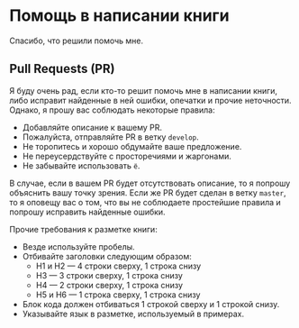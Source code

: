 # Помощь в написании книги

Спасибо, что решили помочь мне.

## Pull Requests (PR)

Я буду очень рад, если кто-то решит помочь мне в написании книги, либо исправит найденные в ней ошибки, опечатки и прочие неточности. Однако, я прошу вас соблюдать некоторые правила:

  * Добавляйте описание к вашему PR.
  * Пожалуйста, отправляйте PR в ветку `develop`.
  * Не торопитесь и хорошо обдумайте ваше предложение.
  * Не переусердствуйте с просторечиями и жаргонами.
  * Не забывайте использовать `ё`.

В случае, если в вашем PR будет отсутствовать описание, то я попрошу объяснить вашу точку зрения. Если же PR будет сделан в ветку `master`, то я оповещу вас о том, что вы не соблюдаете простейшие правила и попрошу исправить найденные ошибки.

Прочие требования к разметке книги:

  * Везде используйте пробелы.
  * Отбивайте заголовки следующим образом:
    * H1 и H2 — 4 строки сверху, 1 строка снизу
    * H3 — 3 строки сверху, 1 строка снизу
    * H4 — 2 строки сверху, 1 строка снизу
    * H5 и H6 — 1 строка сверху, 1 строка снизу
  * Блок кода должен отбиваться 1 строкой сверху и 1 строкой снизу.
  * Указывайте язык в разметке, используемый в примерах.

